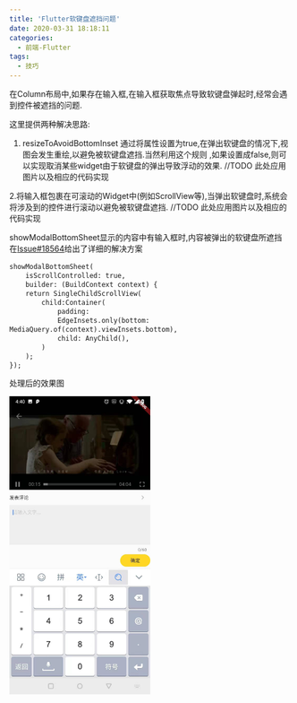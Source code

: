 ```yaml
---
title: 'Flutter软键盘遮挡问题'
date: 2020-03-31 18:18:11
categories: 
  - 前端-Flutter
tags:
  - 技巧
---
```

在Column布局中,如果存在输入框,在输入框获取焦点导致软键盘弹起时,经常会遇到控件被遮挡的问题.

这里提供两种解决思路:
1. resizeToAvoidBottomInset
通过将属性设置为true,在弹出软键盘的情况下,视图会发生重绘,以避免被软键盘遮挡.当然利用这个规则
,如果设置成false,则可以实现取消某些widget由于软键盘的弹出导致浮动的效果.
//TODO 此处应用图片以及相应的代码实现

2.将输入框包裹在可滚动的Widget中(例如ScrollView等),当弹出软键盘时,系统会将涉及到的控件进行滚动以避免被软键盘遮挡.
//TODO 此处应用图片以及相应的代码实现

showModalBottomSheet显示的内容中有输入框时,内容被弹出的软键盘所遮挡
在[Issue#18564](https://github.com/flutter/flutter/issues/18564)给出了详细的解决方案
```
showModalBottomSheet(
    isScrollControlled: true,
    builder: (BuildContext context) {
    return SingleChildScrollView(
        child:Container(
            padding:
            EdgeInsets.only(bottom: MediaQuery.of(context).viewInsets.bottom),
            child: AnyChild(),
        )
    );
});
```
处理后的效果图

<img src="/images/Flutter/hiddenByKeyBoard.jpg" width=50% height=50% align=center/>
